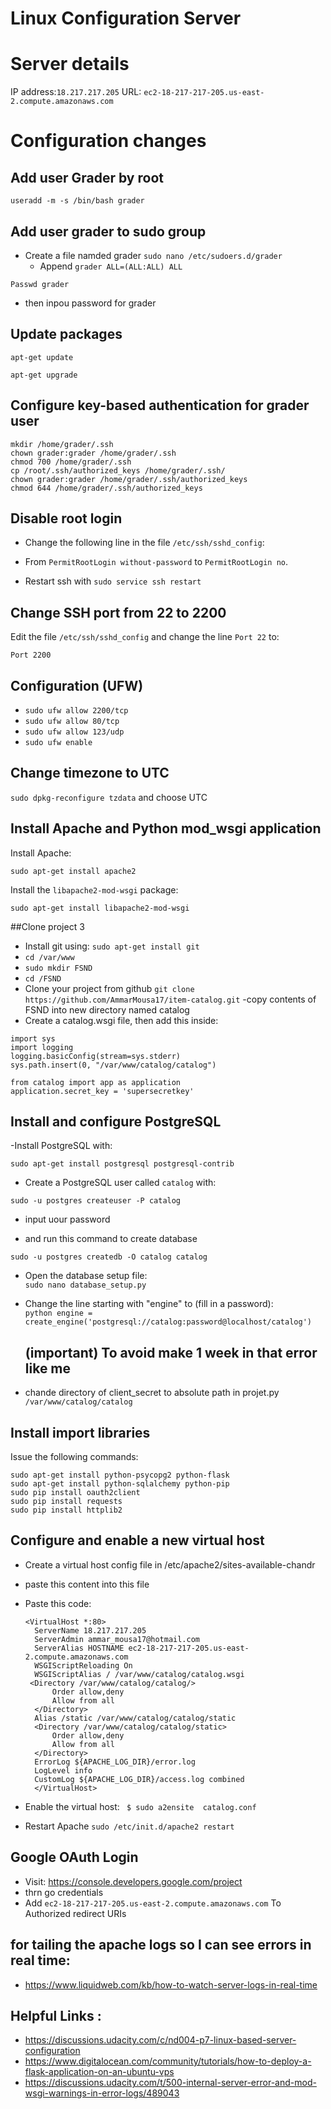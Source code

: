
# Linux Configuration Server

# Server details
IP address:`18.217.217.205`
URL: `ec2-18-217-217-205.us-east-2.compute.amazonaws.com`

# Configuration changes

## Add user Grader by root
`useradd -m -s /bin/bash grader`

## Add user grader to sudo group
- Create a file namded grader `sudo nano /etc/sudoers.d/grader`
  - Append `grader ALL=(ALL:ALL) ALL`
```
Passwd grader
```
- then inpou password for grader
## Update packages

`apt-get update`

`apt-get upgrade` 



## Configure key-based authentication for grader user
```
mkdir /home/grader/.ssh
chown grader:grader /home/grader/.ssh
chmod 700 /home/grader/.ssh
cp /root/.ssh/authorized_keys /home/grader/.ssh/
chown grader:grader /home/grader/.ssh/authorized_keys
chmod 644 /home/grader/.ssh/authorized_keys
```

## Disable root login
- Change the following line in the file `/etc/ssh/sshd_config`:

- From `PermitRootLogin without-password` to `PermitRootLogin no`.


 - Restart ssh with `sudo service ssh restart`



## Change SSH port from 22 to 2200
Edit the file `/etc/ssh/sshd_config` and change the line `Port 22` to:

`Port 2200`



## Configuration (UFW)
 - `sudo ufw allow 2200/tcp`
  - `sudo ufw allow 80/tcp`
  - `sudo ufw allow 123/udp`
  - `sudo ufw enable`
  
## Change timezone to UTC

`sudo dpkg-reconfigure tzdata` and choose UTC

## Install Apache and Python mod_wsgi application
Install Apache:

`sudo apt-get install apache2`

Install the `libapache2-mod-wsgi` package:

`sudo apt-get install libapache2-mod-wsgi`

##Clone project 3

 - Install git using: `sudo apt-get install git`
  - `cd /var/www`
  - `sudo mkdir FSND`
  - `cd /FSND`
  - Clone your project from github `git clone https://github.com/AmmarMousa17/item-catalog.git`
  -copy contents of FSND into new directory named catalog
  - Create a catalog.wsgi file, then add this inside:
  ```
  import sys
  import logging
  logging.basicConfig(stream=sys.stderr)
  sys.path.insert(0, "/var/www/catalog/catalog")
  
  from catalog import app as application
  application.secret_key = 'supersecretkey'
  ```
 

## Install and configure PostgreSQL
-Install PostgreSQL with:

`sudo apt-get install postgresql postgresql-contrib`

- Create a PostgreSQL user called `catalog` with:

`sudo -u postgres createuser -P catalog`

- input uour password

- and run this command to create database

`sudo -u postgres createdb -O catalog catalog`
- Open the database setup file:  
  `sudo nano database_setup.py`
- Change the line starting with "engine" to (fill in a password):  
  ```python engine = create_engine('postgresql://catalog:password@localhost/catalog')``` 

  ## (important) To avoid make 1 week in that error like me
- chande directory of client_secret to absolute path in projet.py
``` /var/www/catalog/catalog ```


## Install import libraries
Issue the following commands:
```
sudo apt-get install python-psycopg2 python-flask
sudo apt-get install python-sqlalchemy python-pip
sudo pip install oauth2client
sudo pip install requests
sudo pip install httplib2

```

## Configure and enable a new virtual host
- Create a virtual host config file in /etc/apache2/sites-available-chandr 
- paste this content into this file 

- Paste this code: 
  ```
  <VirtualHost *:80>
    ServerName 18.217.217.205
    ServerAdmin ammar_mousa17@hotmail.com
    ServerAlias HOSTNAME ec2-18-217-217-205.us-east-2.compute.amazonaws.com
    WSGIScriptReloading On
    WSGIScriptAlias / /var/www/catalog/catalog.wsgi 
   <Directory /var/www/catalog/catalog/>
        Order allow,deny
        Allow from all
    </Directory>
    Alias /static /var/www/catalog/catalog/static
    <Directory /var/www/catalog/catalog/static>
        Order allow,deny
        Allow from all
    </Directory>
    ErrorLog ${APACHE_LOG_DIR}/error.log
    LogLevel info
    CustomLog ${APACHE_LOG_DIR}/access.log combined
    </VirtualHost>
  ```
  
  
 - Enable the virtual host:
 ``` $ sudo a2ensite  catalog.conf```
- Restart Apache
``` sudo /etc/init.d/apache2 restart ```


## Google OAuth Login
 - Visit: https://console.developers.google.com/project
  - thrn go credentials
  - Add ``` ec2-18-217-217-205.us-east-2.compute.amazonaws.com ``` To Authorized redirect URIs
  
## for tailing the apache logs so I can see errors in real time:
 - https://www.liquidweb.com/kb/how-to-watch-server-logs-in-real-time
 
 
 ## Helpful Links :
 - https://discussions.udacity.com/c/nd004-p7-linux-based-server-configuration
 - https://www.digitalocean.com/community/tutorials/how-to-deploy-a-flask-application-on-an-ubuntu-vps
 - https://discussions.udacity.com/t/500-internal-server-error-and-mod-wsgi-warnings-in-error-logs/489043
 
